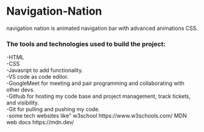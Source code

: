 # Navigation-Nation
navigation nation is animated navigation bar with advanced animations CSS.
  
<h3>The tools and technologies used to build the project:</h3>
-HTML<br>
-CSS<br>
-Javasript to add functionality.<br>
-VS code as code editor.<br>
-GoogleMeet for meeting and pair programming and collaborating with other devs.<br>
-Github for hosting my code base and project management, track tickets, and visibility.<br>
-Git for pulling and pushing my code.<br>
-some tech websites like" w3school https://www.w3schools.com/
MDN web docs https://mdn.dev/<br>



